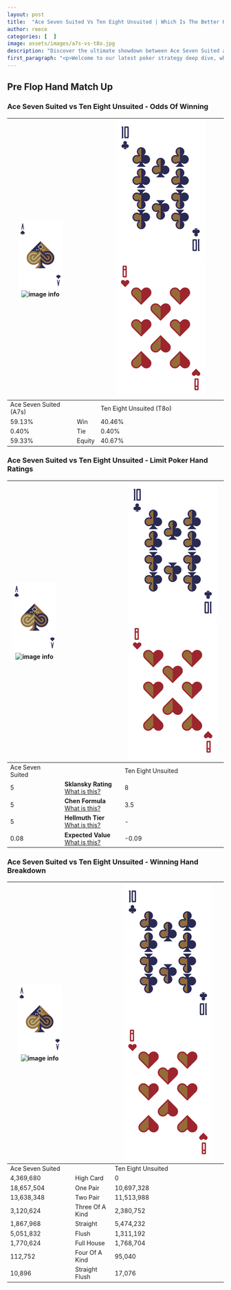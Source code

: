 ```yaml
---
layout: post
title:  "Ace Seven Suited Vs Ten Eight Unsuited | Which Is The Better Hand In Poker? A Complete Guide"
author: reece
categories: [  ]
image: assets/images/a7s-vs-t8o.jpg
description: "Discover the ultimate showdown between Ace Seven Suited and Ten Eight Unsuited in poker! Uncover the odds, strategies, and scenarios where one hand triumphs over the other. Get ready to up your poker game with this thrilling analysis."
first_paragraph: "<p>Welcome to our latest poker strategy deep dive, where we're pitting two distinct hands against each other in a high-stakes showdown: Ace Seven Suited vs Ten Eight Unsuited.</p><p>In the dynamic world of poker, every decision counts, and knowing which hand holds the upper hand is key to your success at the table.</p><p>In this article, we'll dissect these two hands, explore the scenarios where one dominates the other, and equip you with the knowledge to make strategic choices that can tip the odds in your favor.</p><p>Get ready to unravel the intriguing dynamics of these poker hands and elevate your game to new heights.</p>"
---
```




[comment]: # (sp0)

## Pre Flop Hand Match Up

<div class="table hand-ratings" markdown="1"> 



### Ace Seven Suited vs Ten Eight Unsuited - Odds Of Winning


    
| ![image info](assets/images/hand1/A.png) ![image info](assets/images/hand1/7s.png) |  | ![image info](assets/images/hand2/T.png) ![image info](assets/images/hand2/8o.png) |
| -------- | -------- | -------- |
| Ace Seven Suited (A7s) |  | Ten Eight Unsuited (T8o) |
| 59.13% | Win | 40.46% |
| 0.40% | Tie | 0.40% |
| 59.33% | Equity | 40.67% |




[comment]: # (sp1)



### Ace Seven Suited vs Ten Eight Unsuited - Limit Poker Hand Ratings


    
| ![image info](assets/images/hand1/A.png) ![image info](assets/images/hand1/7s.png) |  | ![image info](assets/images/hand2/T.png) ![image info](assets/images/hand2/8o.png) |
| -------- | -------- | -------- |
| Ace Seven Suited |  | Ten Eight Unsuited |
| 5 | **Sklansky Rating** [What is this?](/sklansky-rating-explained) | 8 |
| 5 | **Chen Formula** [What is this?](/chen-formula-explained) | 3.5 |
| 5 | **Hellmuth Tier** [What is this?](/Hellmuth-tier-explained) | - |
| 0.08 | **Expected Value** [What is this?](/expected-value-explained) | -0.09 |




[comment]: # (sp2)



### Ace Seven Suited vs Ten Eight Unsuited - Winning Hand Breakdown


    
| ![image info](assets/images/hand1/A.png) ![image info](assets/images/hand1/7s.png) |  | ![image info](assets/images/hand2/T.png) ![image info](assets/images/hand2/8o.png) |
| -------- | -------- | -------- |
| Ace Seven Suited |  | Ten Eight Unsuited |
| 4,369,680 | High Card | 0 |
| 18,657,504 | One Pair | 10,697,328 |
| 13,638,348 | Two Pair | 11,513,988 |
| 3,120,624 | Three Of A Kind | 2,380,752 |
| 1,867,968 | Straight | 5,474,232 |
| 5,051,832 | Flush | 1,311,192 |
| 1,770,624 | Full House | 1,768,704 |
| 112,752 | Four Of A Kind | 95,040 |
| 10,896 | Straight Flush | 17,076 |




[comment]: # (sp3)



</div>

[comment]: # (sp4)



[comment]: # (sp5)

